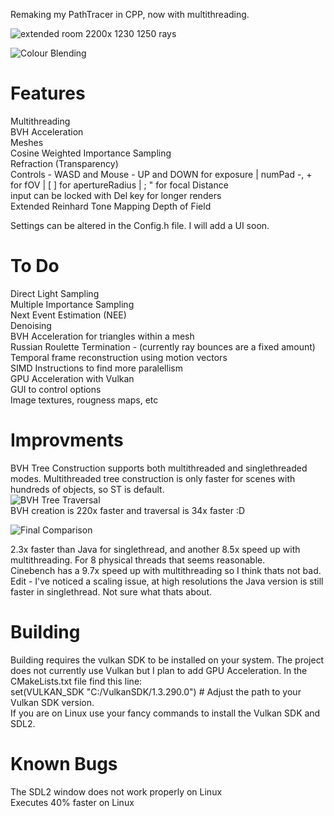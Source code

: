 Remaking my PathTracer in CPP, now with multithreading.  

![extended room 2200x 1230 1250 rays](https://github.com/user-attachments/assets/8e964ffb-353f-4e80-96f5-4a1bc75527e2)  
  
![Colour Blending](https://github.com/user-attachments/assets/52769a1a-4fc1-4780-a5b2-9bcc7b07af49)
  
# Features  
Multithreading  
BVH Acceleration  
Meshes  
Cosine Weighted Importance Sampling  
Refraction (Transparency)  
Controls - WASD and Mouse - UP and DOWN for exposure | numPad -, + for fOV | [ ] for apertureRadius | ; " for focal Distance  
  input can be locked with Del key for longer renders  
Extended Reinhard Tone Mapping
Depth of Field

Settings can be altered in the Config.h file. I will add a UI soon.

# To Do  
Direct Light Sampling  
Multiple Importance Sampling  
Next Event Estimation (NEE)  
Denoising  
BVH Acceleration for triangles within a mesh  
Russian Roulette Termination - (currently ray bounces are a fixed amount)  
Temporal frame reconstruction using motion vectors  
SIMD Instructions to find more paralellism  
GPU Acceleration with Vulkan  
GUI to control options  
Image textures, rougness maps, etc  

# Improvments
BVH Tree Construction supports both multithreaded and singlethreaded modes. Multithreaded tree construction is only faster for scenes with hundreds of objects, so ST is default.  
![BVH Tree Traversal](https://github.com/user-attachments/assets/e06606b0-830a-4ddc-aae1-cfbb3a9738b1)  
BVH creation is 220x faster and traversal is 34x faster :D  

![Final Comparison](https://github.com/user-attachments/assets/3e9d3384-3d5c-4127-9571-634cd8c5d133)  

2.3x faster than Java for singlethread, and another 8.5x speed up with multithreading. For 8 physical threads that seems reasonable.  
Cinebench has a 9.7x speed up with multithreading so I think thats not bad.  
Edit - I've noticed a scaling issue, at high resolutions the Java version is still faster in singlethread. Not sure what thats about.

# Building  
Building requires the vulkan SDK to be installed on your system. The project does not currently use Vulkan but I plan to add GPU Acceleration. In the CMakeLists.txt file find this line:  
set(VULKAN_SDK "C:/VulkanSDK/1.3.290.0")  # Adjust the path to your Vulkan SDK version.  
If you are on Linux use your fancy commands to install the Vulkan SDK and SDL2.  

# Known Bugs  
The SDL2 window does not work properly on Linux  
Executes 40% faster on Linux  
